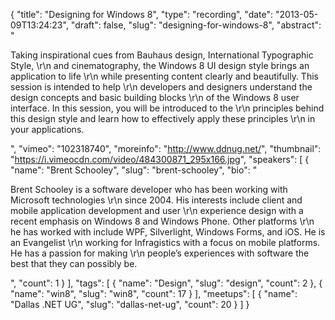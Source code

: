 {
  "title": "Designing for Windows 8",
  "type": "recording",
  "date": "2013-05-09T13:24:23",
  "draft": false,
  "slug": "designing-for-windows-8",
  "abstract": "<p>Taking inspirational cues from Bauhaus design, International Typographic Style, \r\n and cinematography, the Windows 8 UI design style brings an application to life \r\n while presenting content clearly and beautifully. This session is intended to help \r\n developers and designers understand the design concepts and basic building blocks \r\n of the Windows 8 user interface. In this session, you will be introduced to the \r\n principles behind this design style and learn how to effectively apply these principles \r\n in your applications.</p>",
  "vimeo": "102318740",
  "moreinfo": "http://www.ddnug.net/",
  "thumbnail": "https://i.vimeocdn.com/video/484300871_295x166.jpg",
  "speakers": [
    {
      "name": "Brent Schooley",
      "slug": "brent-schooley",
      "bio": "<p>Brent Schooley is a software developer who has been working with Microsoft technologies \r\n since 2004. His interests include client and mobile application development and user \r\n experience design with a recent emphasis on Windows 8 and Windows Phone. Other platforms \r\n he has worked with include WPF, Silverlight, Windows Forms, and iOS. He is an Evangelist \r\n working for Infragistics with a focus on mobile platforms. He has a passion for making \r\n people’s experiences with software the best that they can possibly be.</p>",
      "count": 1
    }
  ],
  "tags": [
    {
      "name": "Design",
      "slug": "design",
      "count": 2
    },
    {
      "name": "win8",
      "slug": "win8",
      "count": 17
    }
  ],
  "meetups": [
    {
      "name": "Dallas .NET UG",
      "slug": "dallas-net-ug",
      "count": 20
    }
  ]
}